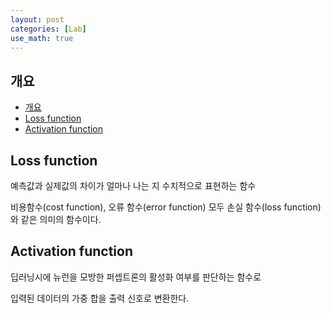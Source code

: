 ```yaml
---
layout: post
categories: [Lab]
use_math: true
---
```



## 개요
- [개요](#개요)
- [Loss function](#loss-function)
- [Activation function](#activation-function)

## Loss function

예측값과 실제값의 차이가 얼마나 나는 지 수치적으로 표현하는 함수

비용함수(cost function), 오류 함수(error function) 모두 손실 함수(loss function)와 같은 의미의 함수이다.

## Activation function

딥러닝시에 뉴런을 모방한 퍼셉트론의 활성화 여부를 판단하는 함수로 

입력된 데이터의 가중 합을 출력 신호로 변환한다.